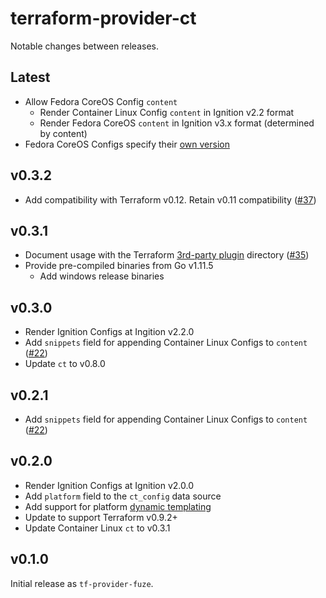 # terraform-provider-ct

Notable changes between releases.

## Latest

* Allow Fedora CoreOS Config `content`
  * Render Container Linux Config `content` in Ignition v2.2 format
  * Render Fedora CoreOS `content` in Ignition v3.x format (determined by content)
* Fedora CoreOS Configs specify their [own version](https://github.com/coreos/fcct/blob/master/docs/configuration-v1_0.md)

## v0.3.2

* Add compatibility with Terraform v0.12. Retain v0.11 compatibility ([#37](https://github.com/poseidon/terraform-provider-ct/pull/37))

## v0.3.1

* Document usage with the Terraform [3rd-party plugin](https://www.terraform.io/docs/configuration/providers.html#third-party-plugins) directory ([#35](https://github.com/poseidon/terraform-provider-ct/pull/35))
* Provide pre-compiled binaries from Go v1.11.5
  * Add windows release binaries

## v0.3.0

* Render Ignition Configs at Ingition v2.2.0
* Add `snippets` field for appending Container Linux Configs to `content` ([#22](https://github.com/poseidon/terraform-provider-ct/pull/22))
* Update `ct` to v0.8.0

## v0.2.1

* Add `snippets` field for appending Container Linux Configs to `content` ([#22](https://github.com/poseidon/terraform-provider-ct/pull/22))

## v0.2.0

* Render Ignition Configs at Ignition v2.0.0
* Add `platform` field to the `ct_config` data source
* Add support for platform [dynamic templating](https://coreos.com/os/docs/latest/dynamic-data.html)
* Update to support Terraform v0.9.2+
* Update Container Linux `ct` to v0.3.1

## v0.1.0

Initial release as `tf-provider-fuze`.
